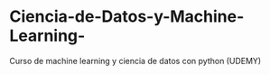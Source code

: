 # Ciencia-de-Datos-y-Machine-Learning-
Curso de machine learning y ciencia de datos con python (UDEMY)
